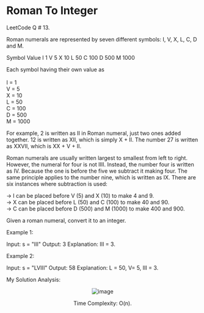 # Roman To Integer

LeetCode Q # 13.

Roman numerals are represented by seven different symbols: I, V, X, L, C, D and M.

Symbol       Value
I             1
V             5
X             10
L             50
C             100
D             500
M             1000

Each symbol having their own value as </br></br>I = 1</br>V = 5</br>X = 10</br>L = 50</br>C = 100</br>D = 500</br>M = 1000

For example, 2 is written as II in Roman numeral, just two ones added together. 12 is written as XII, which is simply X + II. The number 27 is written as XXVII, which is XX + V + II.

Roman numerals are usually written largest to smallest from left to right. However, the numeral for four is not IIII. Instead, the number four is written as IV. Because the one is before the five we subtract it making four. The same principle applies to the number nine, which is written as IX. There are six instances where subtraction is used:

-> I can be placed before V (5) and X (10) to make 4 and 9. </br>-> X can be placed before L (50) and C (100) to make 40 and 90. </br>-> C can be placed before D (500) and M (1000) to make 400 and 900.

Given a roman numeral, convert it to an integer.

Example 1:

Input: s = "III"
Output: 3
Explanation: III = 3.

Example 2:

Input: s = "LVIII"
Output: 58
Explanation: L = 50, V= 5, III = 3.

My Solution Analysis:

<div align = "center">

  ![image](https://github.com/xo-azeem/Roman-To-Integer-LeetCode/assets/171427226/ff1d668a-0fb5-4cdb-9897-c5b64308c5e6)

Time Complexity: O(n).
</div>
